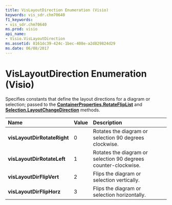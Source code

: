 ```yaml
---
title: VisLayoutDirection Enumeration (Visio)
keywords: vis_sdr.chm70640
f1_keywords:
- vis_sdr.chm70640
ms.prod: visio
api_name:
- Visio.VisLayoutDirection
ms.assetid: 8161dc39-424c-1bec-408e-a2d829824d29
ms.date: 06/08/2017
---
```



# VisLayoutDirection Enumeration (Visio)

Specifies constants that define the layout directions for a diagram or selection; passed to the  **[ContainerProperties.RotateFlipList](containerproperties-rotatefliplist-method-visio.md)** and **[Selection.LayoutChangeDirection](selection-layoutchangedirection-method-visio.md)** methods.



|**Name**|**Value**|**Description**|
|:-----|:-----|:-----|
| **visLayoutDirRotateRight**|0|Rotates the diagram or selection 90 degrees clockwise.|
| **visLayoutDirRotateLeft**|1|Rotates the diagram or selection 90 degrees counter-clockwise.|
| **visLayoutDirFlipVert**|2|Flips the diagram or selection vertically.|
| **visLayoutDirFlipHorz**|3|Flips the diagram or selection horizontally.|


